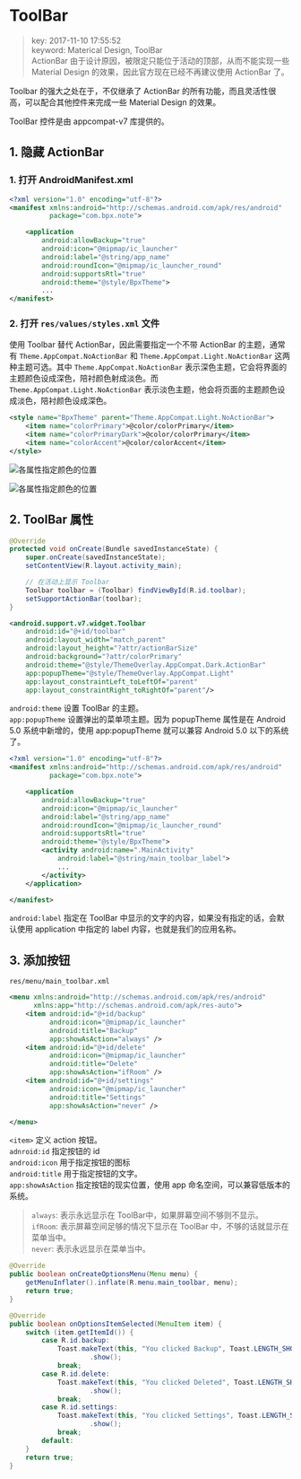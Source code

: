 # ToolBar
>key: 2017-11-10 17:55:52    
>keyword: Materical Design, ToolBar  
>ActionBar 由于设计原因，被限定只能位于活动的顶部，从而不能实现一些 Material Design 的效果，因此官方现在已经不再建议使用 ActionBar 了。

Toolbar 的强大之处在于，不仅继承了 ActionBar 的所有功能，而且灵活性很高，可以配合其他控件来完成一些 Material Design 的效果。

ToolBar 控件是由 appcompat-v7 库提供的。

## 1. 隐藏 ActionBar
### 1. 打开 AndroidManifest.xml
```xml
<?xml version="1.0" encoding="utf-8"?>
<manifest xmlns:android="http://schemas.android.com/apk/res/android"
          package="com.bpx.note">

    <application
        android:allowBackup="true"
        android:icon="@mipmap/ic_launcher"
        android:label="@string/app_name"
        android:roundIcon="@mipmap/ic_launcher_round"
        android:supportsRtl="true"
        android:theme="@style/BpxTheme">
        ...
</manifest>
```

### 2. 打开 `res/values/styles.xml` 文件

使用 Toolbar 替代 ActionBar，因此需要指定一个不带 ActionBar 的主题，通常有 `Theme.AppCompat.NoActionBar` 和 `Theme.AppCompat.Light.NoActionBar` 这两种主题可选。其中 `Theme.AppCompat.NoActionBar` 表示深色主题，它会将界面的主题颜色设成深色，陪衬颜色射成淡色。而 `Theme.AppCompat.Light.NoActionBar` 表示淡色主题，他会将页面的主题颜色设成淡色，陪衬颜色设成深色。


```xml
<style name="BpxTheme" parent="Theme.AppCompat.Light.NoActionBar">
    <item name="colorPrimary">@color/colorPrimary</item>
    <item name="colorPrimaryDark">@color/colorPrimary</item>
    <item name="colorAccent">@color/colorAccent</item>
</style>
```


![各属性指定颜色的位置](./.images/screen_part_color.png)

![各属性指定颜色的位置](./.images/ThemeColors.png)

## 2. ToolBar 属性

```java
@Override
protected void onCreate(Bundle savedInstanceState) {
    super.onCreate(savedInstanceState);
    setContentView(R.layout.activity_main);

    // 在活动上显示 Toolbar
    Toolbar toolbar = (Toolbar) findViewById(R.id.toolbar);
    setSupportActionBar(toolbar);
}
```

```xml
<android.support.v7.widget.Toolbar
    android:id="@+id/toolbar"
    android:layout_width="match_parent"
    android:layout_height="?attr/actionBarSize"
    android:background="?attr/colorPrimary"
    android:theme="@style/ThemeOverlay.AppCompat.Dark.ActionBar"
    app:popupTheme="@style/ThemeOverlay.AppCompat.Light"
    app:layout_constraintLeft_toLeftOf="parent"
    app:layout_constraintRight_toRightOf="parent"/>
```

`android:theme` 设置 ToolBar 的主题。  
`app:popupTheme` 设置弹出的菜单项主题。因为 popupTheme 属性是在 Android 5.0 系统中新增的，使用 app:popupTheme 就可以兼容 Android 5.0 以下的系统了。  

```xml
<?xml version="1.0" encoding="utf-8"?>
<manifest xmlns:android="http://schemas.android.com/apk/res/android"
          package="com.bpx.note">

    <application
        android:allowBackup="true"
        android:icon="@mipmap/ic_launcher"
        android:label="@string/app_name"
        android:roundIcon="@mipmap/ic_launcher_round"
        android:supportsRtl="true"
        android:theme="@style/BpxTheme">
        <activity android:name=".MainActivity"
            android:label="@string/main_toolbar_label">
            ...
        </activity>
    </application>

</manifest>
```

`android:label` 指定在 ToolBar 中显示的文字的内容，如果没有指定的话，会默认使用 application 中指定的 label 内容，也就是我们的应用名称。 

## 3. 添加按钮

`res/menu/main_toolbar.xml`
```xml
<menu xmlns:android="http://schemas.android.com/apk/res/android"
      xmlns:app="http://schemas.android.com/apk/res-auto">
    <item android:id="@+id/backup"
          android:icon="@mipmap/ic_launcher"
          android:title="Backup"
          app:showAsAction="always" />
    <item android:id="@+id/delete"
          android:icon="@mipmap/ic_launcher"
          android:title="Delete"
          app:showAsAction="ifRoom" />
    <item android:id="@+id/settings"
          android:icon="@mipmap/ic_launcher"
          android:title="Settings"
          app:showAsAction="never" />

</menu>
```

`<item>` 定义 action 按钮。  
`adnroid:id` 指定按钮的 id  
`android:icon` 用于指定按钮的图标  
`android:title` 用于指定按钮的文字。  
`app:showAsAction` 指定按钮的现实位置，使用 app 命名空间，可以兼容低版本的系统。
>`always`: 表示永远显示在 ToolBar中，如果屏幕空间不够则不显示。  
>`ifRoom`: 表示屏幕空间足够的情况下显示在 ToolBar 中，不够的话就显示在菜单当中。  
>`never`: 表示永远显示在菜单当中。

```java
@Override
public boolean onCreateOptionsMenu(Menu menu) {
    getMenuInflater().inflate(R.menu.main_toolbar, menu);
    return true;
}

@Override
public boolean onOptionsItemSelected(MenuItem item) {
    switch (item.getItemId()) {
        case R.id.backup:
            Toast.makeText(this, "You clicked Backup", Toast.LENGTH_SHORT)
                    .show();
            break;
        case R.id.delete:
            Toast.makeText(this, "You clicked Deleted", Toast.LENGTH_SHORT)
                    .show();
            break;
        case R.id.settings:
            Toast.makeText(this, "You clicked Settings", Toast.LENGTH_SHORT)
                    .show();
            break;
        default:
    }
    return true;
}
```